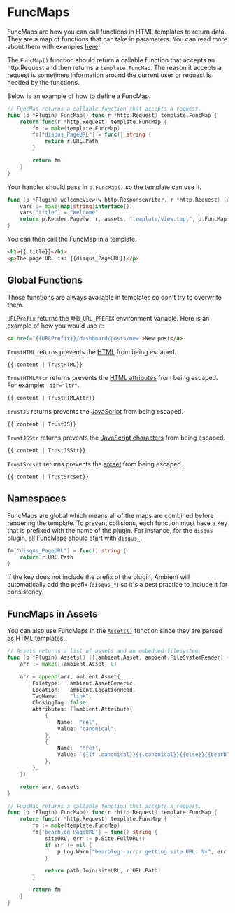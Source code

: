 # FuncMaps

FuncMaps are how you can call functions in HTML templates to return data. They are a map of functions that can take in parameters. You can read more about them with examples [here](https://pkg.go.dev/text/template#FuncMap).

The `FuncMap()` function should return a callable function that accepts an http.Request and then returns a `template.FuncMap`. The reason it accepts a request is sometimes information around the current user or request is needed by the functions.

Below is an example of how to define a FuncMap.

```go
// FuncMap returns a callable function that accepts a request.
func (p *Plugin) FuncMap() func(r *http.Request) template.FuncMap {
	return func(r *http.Request) template.FuncMap {
		fm := make(template.FuncMap)
		fm["disqus_PageURL"] = func() string {
			return r.URL.Path
		}

		return fm
	}
}
```

Your handler should pass in `p.FuncMap()` so the template can use it.

```go title="plugin_route.go"
func (p *Plugin) welcomeView(w http.ResponseWriter, r *http.Request) (err error) {
	vars := make(map[string]interface{})
	vars["title"] = "Welcome"
	return p.Render.Page(w, r, assets, "template/view.tmpl", p.FuncMap(), vars)
}
```

You can then call the FuncMap in a template.

```html title="template/view.html"
<h1>{{.title}}</h1>
<p>The page URL is: {{disqus_PageURL}}</p>
```

## Global Functions

These functions are always available in templates so don't try to overwrite them.

`URLPrefix` returns the `AMB_URL_PREFIX` environment variable. Here is an example of how you would use it:

```html
<a href="{{URLPrefix}}/dashboard/posts/new">New post</a>
```

`TrustHTML` returns prevents the [HTML](https://pkg.go.dev/html/template#HTML) from being escaped.

```html
{{.content | TrustHTML}}
```

`TrustHTMLAttr` returns prevents the [HTML attributes](https://pkg.go.dev/html/template#HTMLAttr) from being escaped. For example: ` dir="ltr"`.

```html
{{.content | TrustHTMLAttr}}
```

`TrustJS` returns prevents the [JavaScript](https://pkg.go.dev/html/template#JS) from being escaped.

```html
{{.content | TrustJS}}
```

`TrustJSStr` returns prevents the [JavaScript characters](https://pkg.go.dev/html/template#JSStr) from being escaped.

```html
{{.content | TrustJSStr}}
```

`TrustSrcset` returns prevents the [srcset](https://pkg.go.dev/html/template#Srcset) from being escaped.

```html
{{.content | TrustSrcset}}
```

## Namespaces

FuncMaps are global which means all of the maps are combined before rendering the template. To prevent collisions, each function must have a key that is prefixed with the name of the plugin. For instance, for the `disqus` plugin, all FuncMaps should start with `disqus_`.

```go
fm["disqus_PageURL"] = func() string {
	return r.URL.Path
}
```

If the key does not include the prefix of the plugin, Ambient will automatically add the prefix (`disqus_*`) so it's a best practice to include it for consistency.

## FuncMaps in Assets

You can also use FuncMaps in the [`Assets()`](/docs/plugins/assets) function since they are parsed as HTML templates.

```go
// Assets returns a list of assets and an embedded filesystem.
func (p *Plugin) Assets() ([]ambient.Asset, ambient.FileSystemReader) {
	arr := make([]ambient.Asset, 0)

	arr = append(arr, ambient.Asset{
		Filetype:   ambient.AssetGeneric,
		Location:   ambient.LocationHead,
		TagName:    "link",
		ClosingTag: false,
		Attributes: []ambient.Attribute{
			{
				Name:  "rel",
				Value: "canonical",
			},
			{
				Name:  "href",
				Value: `{{if .canonical}}{{.canonical}}{{else}}{{bearblog_PageURL}}{{end}}`,
			},
		},
	})

	return arr, &assets
}

// FuncMap returns a callable function that accepts a request.
func (p *Plugin) FuncMap() func(r *http.Request) template.FuncMap {
	return func(r *http.Request) template.FuncMap {
		fm := make(template.FuncMap)
		fm["bearblog_PageURL"] = func() string {
			siteURL, err := p.Site.FullURL()
			if err != nil {
				p.Log.Warn("bearblog: error getting site URL: %v", err.Error())
			}

			return path.Join(siteURL, r.URL.Path)
		}

		return fm
	}
}
```